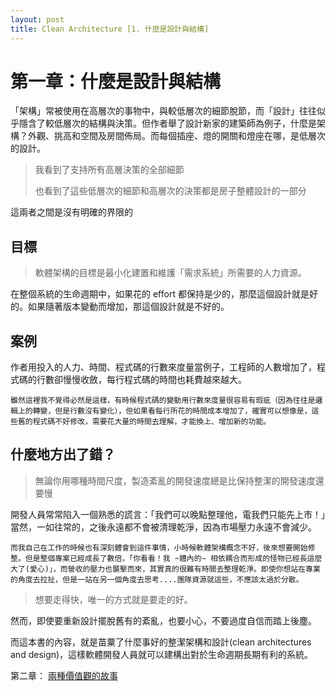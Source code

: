 ```yaml
---
layout: post
title: Clean Architecture [1. 什麼是設計與結構]
--- 
```


# 第一章：什麼是設計與結構

「架構」常被使用在高層次的事物中，與較低層次的細節脫節，而「設計」往往似乎隱含了較低層次的結構與決策。但作者舉了設計新家的建築師為例子，什麼是架構？外觀、挑高和空間及房間佈局。而每個插座、燈的開關和燈座在哪，是低層次的設計。

> 我看到了支持所有高層決策的全部細節
>
> 也看到了這些低層次的細節和高層次的決策都是房子整體設計的一部分

這兩者之間是沒有明確的界限的

## 目標

> 軟體架構的目標是最小化建置和維護「需求系統」所需要的人力資源。

在整個系統的生命週期中，如果花的 effort 都保持是少的，那麼這個設計就是好的。如果隨著版本變動而增加，那這個設計就是不好的。

## 案例

作者用投入的人力、時間、程式碼的行數來度量當例子，工程師的人數增加了，程式碼的行數卻慢慢收斂，每行程式碼的時間也耗費越來越大。

```
雖然這裡我不覺得必然是這樣，有時候程式碼的變動用行數來度量很容易有瑕疵（因為往往是邏輯上的轉變，但是行數沒有變化），但如果看每行所花的時間成本增加了，確實可以想像是，這些舊的程式碼不好修改，需要花大量的時間去理解，才能換上、增加新的功能。
```

## 什麼地方出了錯？

> 無論你用哪種時間尺度，製造紊亂的開發速度總是比保持整潔的開發速度還要慢

開發人員常常陷入一個熟悉的謊言：「我們可以晚點整理他，電我們只能先上市！」當然，一如往常的，之後永遠都不會被清理乾淨，因為市場壓力永遠不會減少。

```
而我自己在工作的時候也有深刻體會到這件事情，小時候軟體架構概念不好，後來想要開始修整。但是整個專案已經成長了數倍，「你看看！我 ~體內的~ 相依耦合而形成的怪物已經長這麼大了(愛心)」，而營收的壓力也襲擊而來，其實真的很難有時間去整理乾淨。即使你想站在專業的角度去拉扯，但是一站在另一個角度去思考....團隊資源就這些，不應該太過於分散。
```

> 想要走得快，唯一的方式就是要走的好。

然而，即使要重新設計擺脫舊有的紊亂，也要小心，不要過度自信而踏上後塵。

而這本書的內容，就是苗粟了什麼事好的整潔架構和設計(clean architectures and design)，這樣軟體開發人員就可以建構出對於生命週期長期有利的系統。


第二章： [兩種價值觀的故事](2018-09-05-CleanArchitecture-3.md)

